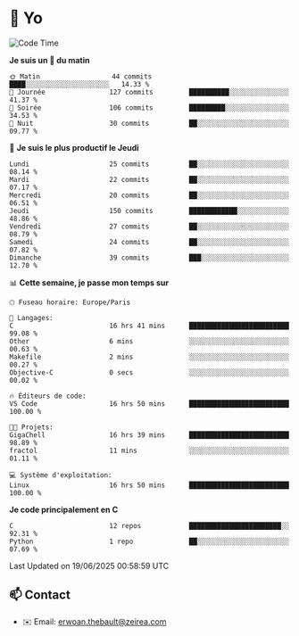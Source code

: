 # 👋 Yo

<!--START_SECTION:waka-->
![Code Time](http://img.shields.io/badge/Code%20Time-95%20hrs%2026%20mins-blue)

**Je suis un 🐤 du matin** 

```text
🌞 Matin                  44 commits          ████░░░░░░░░░░░░░░░░░░░░░   14.33 % 
🌆 Journée                127 commits         ██████████░░░░░░░░░░░░░░░   41.37 % 
🌃 Soirée                 106 commits         █████████░░░░░░░░░░░░░░░░   34.53 % 
🌙 Nuit                   30 commits          ██░░░░░░░░░░░░░░░░░░░░░░░   09.77 % 
```
📅 **Je suis le plus productif le Jeudi** 

```text
Lundi                    25 commits          ██░░░░░░░░░░░░░░░░░░░░░░░   08.14 % 
Mardi                    22 commits          ██░░░░░░░░░░░░░░░░░░░░░░░   07.17 % 
Mercredi                 20 commits          ██░░░░░░░░░░░░░░░░░░░░░░░   06.51 % 
Jeudi                    150 commits         ████████████░░░░░░░░░░░░░   48.86 % 
Vendredi                 27 commits          ██░░░░░░░░░░░░░░░░░░░░░░░   08.79 % 
Samedi                   24 commits          ██░░░░░░░░░░░░░░░░░░░░░░░   07.82 % 
Dimanche                 39 commits          ███░░░░░░░░░░░░░░░░░░░░░░   12.70 % 
```


📊 **Cette semaine, je passe mon temps sur** 

```text
🕑︎ Fuseau horaire: Europe/Paris

💬 Langages: 
C                        16 hrs 41 mins      █████████████████████████   99.08 % 
Other                    6 mins              ░░░░░░░░░░░░░░░░░░░░░░░░░   00.63 % 
Makefile                 2 mins              ░░░░░░░░░░░░░░░░░░░░░░░░░   00.27 % 
Objective-C              0 secs              ░░░░░░░░░░░░░░░░░░░░░░░░░   00.02 % 

🔥 Éditeurs de code: 
VS Code                  16 hrs 50 mins      █████████████████████████   100.00 % 

🐱‍💻 Projets: 
GigaChell                16 hrs 39 mins      █████████████████████████   98.89 % 
fractol                  11 mins             ░░░░░░░░░░░░░░░░░░░░░░░░░   01.11 % 

💻 Système d'exploitation: 
Linux                    16 hrs 50 mins      █████████████████████████   100.00 % 
```

**Je code principalement en C** 

```text
C                        12 repos            ███████████████████████░░   92.31 % 
Python                   1 repo              ██░░░░░░░░░░░░░░░░░░░░░░░   07.69 % 
```




 Last Updated on 19/06/2025 00:58:59 UTC
<!--END_SECTION:waka-->

## 📫 Contact

- ✉️ Email: erwoan.thebault@zeirea.com
